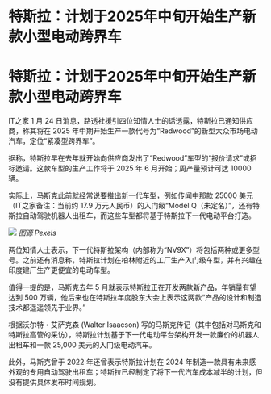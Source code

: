 # 特斯拉：计划于2025年中旬开始生产新款小型电动跨界车

# 特斯拉：计划于2025年中旬开始生产新款小型电动跨界车

IT之家 1 月 24 日消息，路透社援引四位知情人士的话透露，特斯拉已通知供应商，称其将在 2025
年中期开始生产一款代号为“Redwood”的新型大众市场电动汽车，定位“紧凑型跨界车”。

据称，特斯拉早在去年就开始向供应商发出了“Redwood”车型的“报价请求”或招标邀请。这款车型的生产工作将于 2025 年 6 月开始；周产量预计可达
10000 辆。

实际上，马斯克此前就经常说要推出新一代车型，例如传闻中那款 25000 美元（IT之家备注：当前约 17.9 万元人民币）的入门级“Model
Q（未定名）”，还有特斯拉自动驾驶机器人出租车，而这些车型都将基于特斯拉下一代电动平台打造。

![](https://inews.gtimg.com/om_bt/OBqJSh10C4um2GfuSP9ctIoVJJmbYRAbbcOZ79Kx4R5YAAA/1000)
_图源 Pexels_

两位知情人士表示，下一代特斯拉架构（内部称为“NV9X”）将包括两种或更多型号。之前还有消息称，特斯拉计划在柏林附近的工厂生产入门级车型，并有兴趣在印度建厂生产更便宜的电动车型。

值得一提的是，马斯克去年 5 月就表示特斯拉正在开发两款新产品，年销量有望达到 500
万辆，他后来也在特斯拉年度股东大会上表示这两款“产品的设计和制造技术都遥遥领先于业界。”

根据沃尔特・艾萨克森 (Walter Isaacson)
写的马斯克传记（其中包括对马斯克和特斯拉高管的采访），特斯拉计划基于下一代电动平台架构开发一款廉价的机器人出租车和一款 25,000 美元的入门级电动汽车。

此外，马斯克曾于 2022 年还曾表示特斯拉计划在 2024
年制造一款具有未来感外观的专用自动驾驶出租车；特斯拉已经制定了将下一代汽车成本减半的计划，但没有提供具体发布时间规划。

